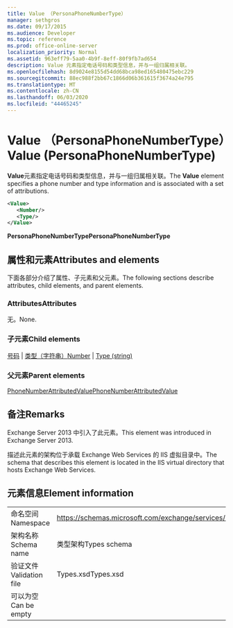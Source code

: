 ```yaml
---
title: Value （PersonaPhoneNumberType）
manager: sethgros
ms.date: 09/17/2015
ms.audience: Developer
ms.topic: reference
ms.prod: office-online-server
localization_priority: Normal
ms.assetid: 963eff79-5aa0-4b9f-8eff-80f9fb7ad654
description: Value 元素指定电话号码和类型信息，并与一组归属相关联。
ms.openlocfilehash: 8d9024e8155d54dd68bca98ed165480475ebc229
ms.sourcegitcommit: 88ec988f2bb67c1866d06b361615f3674a24e795
ms.translationtype: MT
ms.contentlocale: zh-CN
ms.lasthandoff: 06/03/2020
ms.locfileid: "44465245"
---
```

# <a name="value-personaphonenumbertype"></a><span data-ttu-id="43cd3-103">Value （PersonaPhoneNumberType）</span><span class="sxs-lookup"><span data-stu-id="43cd3-103">Value (PersonaPhoneNumberType)</span></span>

<span data-ttu-id="43cd3-104">**Value**元素指定电话号码和类型信息，并与一组归属相关联。</span><span class="sxs-lookup"><span data-stu-id="43cd3-104">The **Value** element specifies a phone number and type information and is associated with a set of attributions.</span></span> 
  
```XML
<Value>
   <Number/>
   <Type/>
</Value>
```

<span data-ttu-id="43cd3-105">**PersonaPhoneNumberType**</span><span class="sxs-lookup"><span data-stu-id="43cd3-105">**PersonaPhoneNumberType**</span></span>

## <a name="attributes-and-elements"></a><span data-ttu-id="43cd3-106">属性和元素</span><span class="sxs-lookup"><span data-stu-id="43cd3-106">Attributes and elements</span></span>

<span data-ttu-id="43cd3-107">下面各部分介绍了属性、子元素和父元素。</span><span class="sxs-lookup"><span data-stu-id="43cd3-107">The following sections describe attributes, child elements, and parent elements.</span></span>
  
### <a name="attributes"></a><span data-ttu-id="43cd3-108">Attributes</span><span class="sxs-lookup"><span data-stu-id="43cd3-108">Attributes</span></span>

<span data-ttu-id="43cd3-109">无。</span><span class="sxs-lookup"><span data-stu-id="43cd3-109">None.</span></span>
  
### <a name="child-elements"></a><span data-ttu-id="43cd3-110">子元素</span><span class="sxs-lookup"><span data-stu-id="43cd3-110">Child elements</span></span>

<span data-ttu-id="43cd3-111">[号码](number.md)  | [类型（字符串）](type-string.md)</span><span class="sxs-lookup"><span data-stu-id="43cd3-111">[Number](number.md) | [Type (string)](type-string.md)</span></span>
  
### <a name="parent-elements"></a><span data-ttu-id="43cd3-112">父元素</span><span class="sxs-lookup"><span data-stu-id="43cd3-112">Parent elements</span></span>

[<span data-ttu-id="43cd3-113">PhoneNumberAttributedValue</span><span class="sxs-lookup"><span data-stu-id="43cd3-113">PhoneNumberAttributedValue</span></span>](phonenumberattributedvalue.md)
  
## <a name="remarks"></a><span data-ttu-id="43cd3-114">备注</span><span class="sxs-lookup"><span data-stu-id="43cd3-114">Remarks</span></span>

<span data-ttu-id="43cd3-115">Exchange Server 2013 中引入了此元素。</span><span class="sxs-lookup"><span data-stu-id="43cd3-115">This element was introduced in Exchange Server 2013.</span></span>
  
<span data-ttu-id="43cd3-116">描述此元素的架构位于承载 Exchange Web Services 的 IIS 虚拟目录中。</span><span class="sxs-lookup"><span data-stu-id="43cd3-116">The schema that describes this element is located in the IIS virtual directory that hosts Exchange Web Services.</span></span>
  
## <a name="element-information"></a><span data-ttu-id="43cd3-117">元素信息</span><span class="sxs-lookup"><span data-stu-id="43cd3-117">Element information</span></span>

|||
|:-----|:-----|
|<span data-ttu-id="43cd3-118">命名空间</span><span class="sxs-lookup"><span data-stu-id="43cd3-118">Namespace</span></span>  <br/> |https://schemas.microsoft.com/exchange/services/2006/types  <br/> |
|<span data-ttu-id="43cd3-119">架构名称</span><span class="sxs-lookup"><span data-stu-id="43cd3-119">Schema name</span></span>  <br/> |<span data-ttu-id="43cd3-120">类型架构</span><span class="sxs-lookup"><span data-stu-id="43cd3-120">Types schema</span></span>  <br/> |
|<span data-ttu-id="43cd3-121">验证文件</span><span class="sxs-lookup"><span data-stu-id="43cd3-121">Validation file</span></span>  <br/> |<span data-ttu-id="43cd3-122">Types.xsd</span><span class="sxs-lookup"><span data-stu-id="43cd3-122">Types.xsd</span></span>  <br/> |
|<span data-ttu-id="43cd3-123">可以为空</span><span class="sxs-lookup"><span data-stu-id="43cd3-123">Can be empty</span></span>  <br/> ||
   

